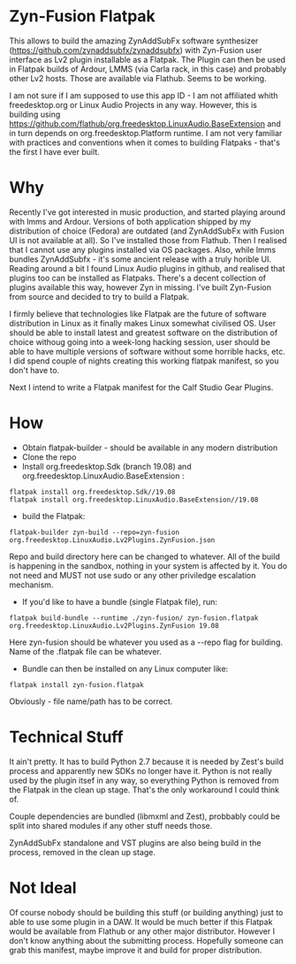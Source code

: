 # Zyn-Fusion Flatpak
This allows to build the amazing ZynAddSubFx software synthesizer (https://github.com/zynaddsubfx/zynaddsubfx) with Zyn-Fusion user interface as Lv2 plugin installable as a Flatpak. The Plugin can then be used in Flatpak builds of Ardour, LMMS (via Carla rack, in this case) and probably other Lv2 hosts. Those are available via Flathub. Seems to be working.

I am not sure if I am supposed to use this app ID - I am not affiliated whith freedesktop.org or Linux Audio Projects in any way. However, this is building using https://github.com/flathub/org.freedesktop.LinuxAudio.BaseExtension and in turn depends on org.freedesktop.Platform runtime.
I am not very familiar with practices and conventions when it comes to building Flatpaks - that's the first I have ever built.

# Why
Recently I've got interested in music production, and started playing around with lmms and Ardour. Versions of both application shipped by my distribution of choice (Fedora) are outdated (and ZynAddSubFx with Fusion UI is not available at all). So I've installed those from Flathub. Then I realised that I cannot use any plugins installed via OS packages. Also, while lmms bundles ZynAddSubfx - it's some ancient release with a truly horible UI.
Reading around a bit I found Linux Audio plugins in github, and realised that plugins too can be installed as Flatpaks. There's a decent collection of plugins available this way, however Zyn in missing. I've built Zyn-Fusion from source and decided to try to build a Flatpak.

I firmly believe that technologies like Flatpak are the future of software distribution in Linux as it finally makes Linux somewhat civilised OS. User should be able to install latest and greatest software on the distribution of choice withoug going into a week-long hacking session, user should be able to have multiple versions of software without some horrible hacks, etc. I did spend couple of nights creating this working flatpak manifest, so you don't have to.

Next I intend to write a Flatpak manifest for the Calf Studio Gear Plugins.

# How
* Obtain flatpak-builder - should be available in any modern distribution
* Clone the repo
* Install org.freedesktop.Sdk (branch 19.08) and org.freedesktop.LinuxAudio.BaseExtension :

```
flatpak install org.freedesktop.Sdk//19.08
flatpak install org.freedesktop.LinuxAudio.BaseExtension//19.08
```

* build the Flatpak:

```flatpak-builder zyn-build --repo=zyn-fusion org.freedesktop.LinuxAudio.Lv2Plugins.ZynFusion.json```

Repo and build directory here can be changed to whatever. All of the build is happening in the sandbox, nothing in your system is affected by it. You do not need and MUST not use sudo or any other priviledge escalation mechanism.

* If you'd like to have a bundle (single Flatpak file), run:

```flatpak build-bundle --runtime ./zyn-fusion/ zyn-fusion.flatpak org.freedesktop.LinuxAudio.Lv2Plugins.ZynFusion 19.08```

Here zyn-fusion should be whatever you used as a --repo flag for building. Name of the .flatpak file can be whatever.

* Bundle can then be installed on any Linux computer like:

```flatpak install zyn-fusion.flatpak```

Obviously - file name/path has to be correct.

# Technical Stuff

It ain't pretty. It has to build Python 2.7 because it is needed by Zest's build process and apparently new SDKs no longer have it. Python is not really used by the plugin itsef in any way, so everything Python is removed from the Flatpak in the clean up stage. That's the only workaround I could think of.

Couple dependencies are bundled (libmxml and Zest), probbably could be split into shared modules if any other stuff needs those.

ZynAddSubFx standalone and VST plugins are also being build in the process, removed in the clean up stage.

# Not Ideal

Of course nobody should be building this stuff (or building anything) just to able to use some plugin in a DAW. It would be much better if this Flatpak would be available from Flathub or any other major distributor. However I don't know anything about the submitting process. Hopefully someone can grab this manifest, maybe improve it and build for proper distribution. 
